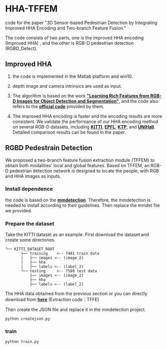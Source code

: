 # HHA-TFFEM
code for the paper "3D Sensor-based Pedestrian Detection by Integrating Improved HHA Encoding and Two-branch Feature Fusion."

The code consists of two parts, one is the improved HHA encoding (Improved HHA) , and the other is RGB-D pedestrian detection (RGBD_Detect).


## Improved HHA
1. the code is implemented in the Matlab platform and win10.

2.  depth image and camera intrinsics are used as input.

3. The algorithm is based on the work [**"Learning Rich Features from RGB-D Images for Object Detection and Segmentation"**](https://link.springer.com/chapter/10.1007/978-3-319-10584-0_23), and the code also refers to the [**official code**](https://github.com/s-gupta/rcnn-depth) provided by them.

4. The improved HHA encoding is faster and the encoding results are more consistent. We validate the performance of our HHA encoding method on several RGB-D datasets, including [**KITTI**](http://www.cvlibs.net/datasets/kitti/index.php), [**EPFL**](https://www.epfl.ch/labs/cvlab/data/data-rgbd-pedestrian/), [**KTP**](http://www.dei.unipd.it/~munaro/KTP-dataset.html), and [**UNIHall**](http://www2.informatik.uni-freiburg.de/~spinello/RGBD-dataset.html). Detailed comparison results can be found in the paper.

## RGBD Pedestrain Detection

We proposed a two-branch feature fusion extraction module (TFFEM) to obtain both modalities' local and global features. Based on TFFEM, an RGB-D pedestrian detection network is designed to locate the people, with RGB and HHA images as inputs. 

### Install dependence

the code is based on the [**mmdetection**](https://github.com/open-mmlab/mmdetection). Therefore, the mmdetection is needed to install according to their guidelines. Then replace the mmdet file we provided.

### Prepare the dataset

Take the KITTI dataset as an example. First download the dataset and create some directories. 
```plain
└── KITTI_DATASET_ROOT
       ├── training    <-- 7481 train data
       |   ├── images <-- (image_2)
       |   ├── hha
       |   ├── labels <-- (label_2)
       └── testing     <-- 7580 test data
           ├── images <-- (image_2)
           ├── hha
           ├── labels <-- (label_2)
```
The HHA data obtained from the previous section or you can directly download from [**here**](https://pan.baidu.com/s/1IH6HOAMwgIBd7t617FkLcg) (Extraction code：TFFE)


Then create the JSON file and replace it in the mmdetection project.

```
python createjson.py
```


### train

```
python train.py
```




